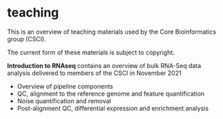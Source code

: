 # teaching
This is an overview of teaching materials used by the Core Bioinformatics group (CSCI).

The current form of these materials is subject to copyright.

**Introduction to RNAseq** contains an overview of bulk RNA-Seq data analysis delivered to members of the CSCI in November 2021

* Overview of pipeline components
* QC, alignment to the reference genome and feature quantification
* Noise quantification and removal
* Post-alignment QC, differential expression and enrichment analysis